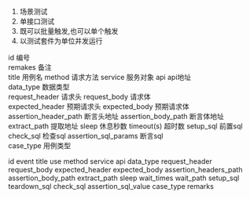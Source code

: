 1. 场景测试
2. 单接口测试
3. 既可以批量触发,也可以单个触发
4. 以测试套件为单位并发运行


id 编号	
remakes 备注	
title	用例名
method	请求方法
service	服务对象
api api地址	
data_type 数据类型	
request_header 请求头
request_body 请求体	
expected_header	预期请求头
expected_body	预期请求体
assertion_header_path	断言头地址
assertion_body_path	断言体地址
extract_path	提取地址
sleep	休息秒数
timeout(s)	超时数
setup_sql	前置sql
check_sql	检查sql
assertion_sql_params 断言sql	
case_type 用例类型


id	event	title	use	method	service	api	data_type	request_header	request_body	expected_header	expected_body	assertion_headers_path	assertion_body_path	extract_path	sleep	wait_times	wait_path	setup_sql	teardown_sql	check_sql	assertion_sql_value	case_type	remarks
